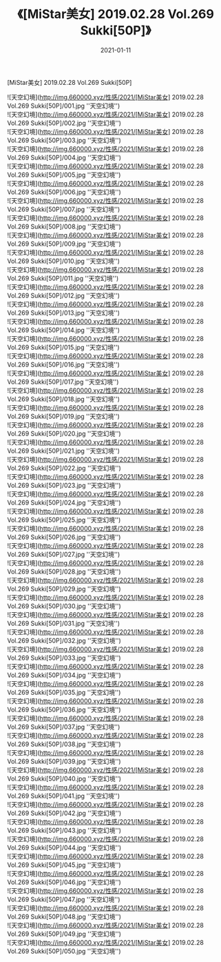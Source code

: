 ﻿---
layout: post
title:  《[MiStar美女] 2019.02.28 Vol.269 Sukki[50P]》
date:   2021-01-11
img: http://img.660000.xyz/性感/2021/[MiStar美女] 2019.02.28 Vol.269 Sukki[50P]/000.jpg
categories: [美女, 性感, 泳衣]
---

[MiStar美女] 2019.02.28 Vol.269 Sukki[50P]



![天空幻境](http://img.660000.xyz/性感/2021/[MiStar美女] 2019.02.28 Vol.269 Sukki[50P]/001.jpg ''天空幻境'') <br>
![天空幻境](http://img.660000.xyz/性感/2021/[MiStar美女] 2019.02.28 Vol.269 Sukki[50P]/002.jpg ''天空幻境'') <br>
![天空幻境](http://img.660000.xyz/性感/2021/[MiStar美女] 2019.02.28 Vol.269 Sukki[50P]/003.jpg ''天空幻境'') <br>
![天空幻境](http://img.660000.xyz/性感/2021/[MiStar美女] 2019.02.28 Vol.269 Sukki[50P]/004.jpg ''天空幻境'') <br>
![天空幻境](http://img.660000.xyz/性感/2021/[MiStar美女] 2019.02.28 Vol.269 Sukki[50P]/005.jpg ''天空幻境'') <br>
![天空幻境](http://img.660000.xyz/性感/2021/[MiStar美女] 2019.02.28 Vol.269 Sukki[50P]/006.jpg ''天空幻境'') <br>
![天空幻境](http://img.660000.xyz/性感/2021/[MiStar美女] 2019.02.28 Vol.269 Sukki[50P]/007.jpg ''天空幻境'') <br>
![天空幻境](http://img.660000.xyz/性感/2021/[MiStar美女] 2019.02.28 Vol.269 Sukki[50P]/008.jpg ''天空幻境'') <br>
![天空幻境](http://img.660000.xyz/性感/2021/[MiStar美女] 2019.02.28 Vol.269 Sukki[50P]/009.jpg ''天空幻境'') <br>
![天空幻境](http://img.660000.xyz/性感/2021/[MiStar美女] 2019.02.28 Vol.269 Sukki[50P]/010.jpg ''天空幻境'') <br>
![天空幻境](http://img.660000.xyz/性感/2021/[MiStar美女] 2019.02.28 Vol.269 Sukki[50P]/011.jpg ''天空幻境'') <br>
![天空幻境](http://img.660000.xyz/性感/2021/[MiStar美女] 2019.02.28 Vol.269 Sukki[50P]/012.jpg ''天空幻境'') <br>
![天空幻境](http://img.660000.xyz/性感/2021/[MiStar美女] 2019.02.28 Vol.269 Sukki[50P]/013.jpg ''天空幻境'') <br>
![天空幻境](http://img.660000.xyz/性感/2021/[MiStar美女] 2019.02.28 Vol.269 Sukki[50P]/014.jpg ''天空幻境'') <br>
![天空幻境](http://img.660000.xyz/性感/2021/[MiStar美女] 2019.02.28 Vol.269 Sukki[50P]/015.jpg ''天空幻境'') <br>
![天空幻境](http://img.660000.xyz/性感/2021/[MiStar美女] 2019.02.28 Vol.269 Sukki[50P]/016.jpg ''天空幻境'') <br>
![天空幻境](http://img.660000.xyz/性感/2021/[MiStar美女] 2019.02.28 Vol.269 Sukki[50P]/017.jpg ''天空幻境'') <br>
![天空幻境](http://img.660000.xyz/性感/2021/[MiStar美女] 2019.02.28 Vol.269 Sukki[50P]/018.jpg ''天空幻境'') <br>
![天空幻境](http://img.660000.xyz/性感/2021/[MiStar美女] 2019.02.28 Vol.269 Sukki[50P]/019.jpg ''天空幻境'') <br>
![天空幻境](http://img.660000.xyz/性感/2021/[MiStar美女] 2019.02.28 Vol.269 Sukki[50P]/020.jpg ''天空幻境'') <br>
![天空幻境](http://img.660000.xyz/性感/2021/[MiStar美女] 2019.02.28 Vol.269 Sukki[50P]/021.jpg ''天空幻境'') <br>
![天空幻境](http://img.660000.xyz/性感/2021/[MiStar美女] 2019.02.28 Vol.269 Sukki[50P]/022.jpg ''天空幻境'') <br>
![天空幻境](http://img.660000.xyz/性感/2021/[MiStar美女] 2019.02.28 Vol.269 Sukki[50P]/023.jpg ''天空幻境'') <br>
![天空幻境](http://img.660000.xyz/性感/2021/[MiStar美女] 2019.02.28 Vol.269 Sukki[50P]/024.jpg ''天空幻境'') <br>
![天空幻境](http://img.660000.xyz/性感/2021/[MiStar美女] 2019.02.28 Vol.269 Sukki[50P]/025.jpg ''天空幻境'') <br>
![天空幻境](http://img.660000.xyz/性感/2021/[MiStar美女] 2019.02.28 Vol.269 Sukki[50P]/026.jpg ''天空幻境'') <br>
![天空幻境](http://img.660000.xyz/性感/2021/[MiStar美女] 2019.02.28 Vol.269 Sukki[50P]/027.jpg ''天空幻境'') <br>
![天空幻境](http://img.660000.xyz/性感/2021/[MiStar美女] 2019.02.28 Vol.269 Sukki[50P]/028.jpg ''天空幻境'') <br>
![天空幻境](http://img.660000.xyz/性感/2021/[MiStar美女] 2019.02.28 Vol.269 Sukki[50P]/029.jpg ''天空幻境'') <br>
![天空幻境](http://img.660000.xyz/性感/2021/[MiStar美女] 2019.02.28 Vol.269 Sukki[50P]/030.jpg ''天空幻境'') <br>
![天空幻境](http://img.660000.xyz/性感/2021/[MiStar美女] 2019.02.28 Vol.269 Sukki[50P]/031.jpg ''天空幻境'') <br>
![天空幻境](http://img.660000.xyz/性感/2021/[MiStar美女] 2019.02.28 Vol.269 Sukki[50P]/032.jpg ''天空幻境'') <br>
![天空幻境](http://img.660000.xyz/性感/2021/[MiStar美女] 2019.02.28 Vol.269 Sukki[50P]/033.jpg ''天空幻境'') <br>
![天空幻境](http://img.660000.xyz/性感/2021/[MiStar美女] 2019.02.28 Vol.269 Sukki[50P]/034.jpg ''天空幻境'') <br>
![天空幻境](http://img.660000.xyz/性感/2021/[MiStar美女] 2019.02.28 Vol.269 Sukki[50P]/035.jpg ''天空幻境'') <br>
![天空幻境](http://img.660000.xyz/性感/2021/[MiStar美女] 2019.02.28 Vol.269 Sukki[50P]/036.jpg ''天空幻境'') <br>
![天空幻境](http://img.660000.xyz/性感/2021/[MiStar美女] 2019.02.28 Vol.269 Sukki[50P]/037.jpg ''天空幻境'') <br>
![天空幻境](http://img.660000.xyz/性感/2021/[MiStar美女] 2019.02.28 Vol.269 Sukki[50P]/038.jpg ''天空幻境'') <br>
![天空幻境](http://img.660000.xyz/性感/2021/[MiStar美女] 2019.02.28 Vol.269 Sukki[50P]/039.jpg ''天空幻境'') <br>
![天空幻境](http://img.660000.xyz/性感/2021/[MiStar美女] 2019.02.28 Vol.269 Sukki[50P]/040.jpg ''天空幻境'') <br>
![天空幻境](http://img.660000.xyz/性感/2021/[MiStar美女] 2019.02.28 Vol.269 Sukki[50P]/041.jpg ''天空幻境'') <br>
![天空幻境](http://img.660000.xyz/性感/2021/[MiStar美女] 2019.02.28 Vol.269 Sukki[50P]/042.jpg ''天空幻境'') <br>
![天空幻境](http://img.660000.xyz/性感/2021/[MiStar美女] 2019.02.28 Vol.269 Sukki[50P]/043.jpg ''天空幻境'') <br>
![天空幻境](http://img.660000.xyz/性感/2021/[MiStar美女] 2019.02.28 Vol.269 Sukki[50P]/044.jpg ''天空幻境'') <br>
![天空幻境](http://img.660000.xyz/性感/2021/[MiStar美女] 2019.02.28 Vol.269 Sukki[50P]/045.jpg ''天空幻境'') <br>
![天空幻境](http://img.660000.xyz/性感/2021/[MiStar美女] 2019.02.28 Vol.269 Sukki[50P]/046.jpg ''天空幻境'') <br>
![天空幻境](http://img.660000.xyz/性感/2021/[MiStar美女] 2019.02.28 Vol.269 Sukki[50P]/047.jpg ''天空幻境'') <br>
![天空幻境](http://img.660000.xyz/性感/2021/[MiStar美女] 2019.02.28 Vol.269 Sukki[50P]/048.jpg ''天空幻境'') <br>
![天空幻境](http://img.660000.xyz/性感/2021/[MiStar美女] 2019.02.28 Vol.269 Sukki[50P]/049.jpg ''天空幻境'') <br>
![天空幻境](http://img.660000.xyz/性感/2021/[MiStar美女] 2019.02.28 Vol.269 Sukki[50P]/050.jpg ''天空幻境'') <br>